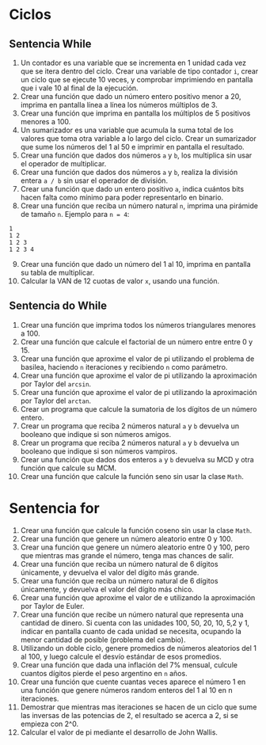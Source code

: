# Ciclos

## Sentencia While

1. Un contador es una variable que se incrementa en 1 unidad cada vez que se itera dentro del ciclo. Crear una variable de tipo contador `i`, crear un ciclo que se ejecute 10 veces, y comprobar imprimiendo en pantalla que i vale 10 al final de la ejecución.
2. Crear una función que dado un número entero positivo menor a 20, imprima en pantalla línea a línea los números múltiplos de 3.
3. Crear una función que imprima en pantalla los múltiplos de 5 positivos menores a 100.
4. Un sumarizador es una variable que acumula la suma total de los valores que toma otra variable a lo largo del ciclo. Crear un sumarizador que sume los números del 1 al 50 e imprimir en pantalla el resultado.
5. Crear una función que dados dos números `a` y `b`, los multiplica sin usar el operador de multiplicar.
6. Crear una función que dados dos números `a` y `b`, realiza la división entera `a / b` sin usar el operador de división.
7. Crear una función que dado un entero positivo `a`, indica cuántos bits hacen falta como mínimo para poder representarlo en binario.
8. Crear una función que reciba un número natural `n`, imprima una pirámide de tamaño `n`. Ejemplo para `n = 4`:
```
1
1 2
1 2 3
1 2 3 4
```
9. Crear una función que dado un número del 1 al 10, imprima en pantalla su tabla de multiplicar.
10. Calcular la VAN de 12 cuotas de valor `x`, usando una función.

## Sentencia do While

1. Crear una función que imprima todos los números triangulares menores a 100.
2. Crear una función que calcule el factorial de un número entre entre 0 y 15.
3. Crear una función que aproxime el valor de pi utilizando el problema de basilea, haciendo `n` iteraciones y recibiendo `n` como parámetro.
4. Crear una función que aproxime el valor de pi utilizando la aproximación por Taylor del `arcsin`.
5. Crear una función que aproxime el valor de pi utilizando la aproximación por Taylor del `arctan`.
6. Crear un programa que calcule la sumatoria de los dígitos de un número entero.
7. Crear un programa que reciba 2 números natural `a` y `b` devuelva un booleano que indique si son números amigos.
8. Crear un programa que reciba 2 números natural `a` y `b` devuelva un booleano que indique si son números vampiros.
9. Crear una función que dados dos enteros `a` y `b` devuelva su MCD y otra función que calcule su MCM.
10. Crear una función que calcule la función seno sin usar la clase `Math`.

# Sentencia for

1. Crear una función que calcule la función coseno sin usar la clase `Math`.
2. Crear una función que genere un número aleatorio entre 0 y 100.
3. Crear una función que genere un número aleatorio entre 0 y 100, pero que mientras mas grande el número, tenga mas chances de salir.
4. Crear una función que reciba un número natural de 6 dígitos únicamente, y devuelva el valor del dígito más grande.
5. Crear una función que reciba un número natural de 6 dígitos únicamente, y devuelva el valor del dígito más chico.
6. Crear una función que aproxime el valor de e utilizando la aproximación por Taylor de Euler.
7. Crear una función que recibe un número natural que representa una cantidad de dinero. Si cuenta con las unidades 100, 50, 20, 10, 5,2 y 1, indicar en pantalla cuanto de cada unidad se necesita, ocupando la menor cantidad de posible (problema del cambio).
8. Utilizando un doble ciclo, genere promedios de números aleatorios del 1 al 100, y luego calcule el desvío estándar de esos promedios.
9. Crear una función que dada una inflación del 7% mensual, culcule cuantos dígitos pierde el peso argentino en `n` años. 
10. Crear una función que cuente cuantas veces aparece el número 1 en una función que genere números random enteros del 1 al 10 en n iteraciones.
11. Demostrar que mientras mas iteraciones se hacen de un ciclo que sume las inversas de las potencias de 2, el resultado se acerca a 2, si se empieza con 2^0.
12. Calcular el valor de pi mediante el desarrollo de John Wallis.
